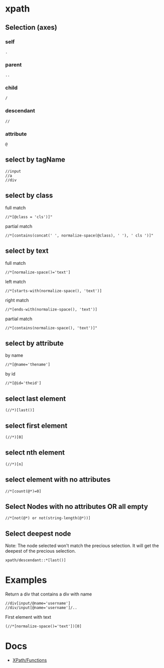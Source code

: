 # xpath


## Selection (axes)

### self

	.

### parent

	..

### child

    /

### descendant

    //

### attribute

    @

## select by tagName

    //input
    //a
    //div

## select by class

full match

    //*[@class = 'cls')]"

partial match

    //*[contains(concat(' ', normalize-space(@class), ' '), ' cls ')]"

## select by text

full match

    //*[normalize-space()='text']

left match

    //*[starts-with(normalize-space(), 'text')]

right match

    //*[ends-with(normalize-space(), 'text')]

partial match

    //*[contains(normalize-space(), 'text')]"

## select by attribute

by name

    //*[@name='thename']

by id

    //*[@id='theid']

## select last element

    (//*)[last()]

## select first element

    (//*)[0]

## select nth element

    (//*)[n]

## select element with no attributes

    //*[count(@*)=0]


## Select Nodes with no attributes OR all empty

    //*[not(@*) or not(string-length(@*))]


## Select deepest node
Note: The node selected won't match the precious selection. It will get the deepest of the precious selection.

    xpath/descendant::*[last()]


# Examples

Return a div that contains a div with name

    //div[input/@name='username']
    //div/input[@name='username']/..

First element with text

    (//*[normalize-space()='text'])[0]

# Docs

* [XPath/Functions](https://developer.mozilla.org/en-US/docs/Web/XPath/Functions)
